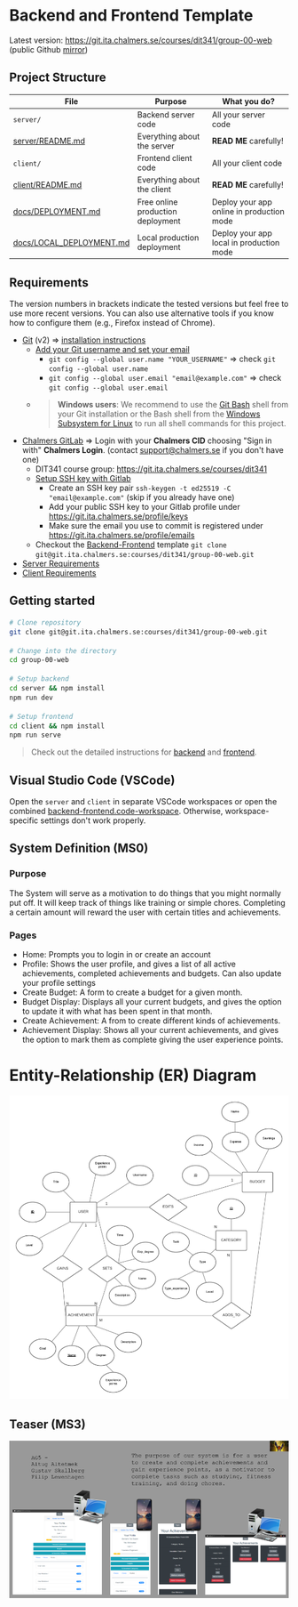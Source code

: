 # Backend and Frontend Template

Latest version: https://git.ita.chalmers.se/courses/dit341/group-00-web (public Github [mirror](https://github.com/dit341/group-00-web))

## Project Structure

| File        | Purpose           | What you do?  |
| ------------- | ------------- | ----- |
| `server/` | Backend server code | All your server code |
| [server/README.md](server/README.md) | Everything about the server | **READ ME** carefully! |
| `client/` | Frontend client code | All your client code |
| [client/README.md](client/README.md) | Everything about the client | **READ ME** carefully! |
| [docs/DEPLOYMENT.md](docs/DEPLOYMENT.md) | Free online production deployment | Deploy your app online in production mode |
| [docs/LOCAL_DEPLOYMENT.md](docs/LOCAL_DEPLOYMENT.md) | Local production deployment | Deploy your app local in production mode |

## Requirements

The version numbers in brackets indicate the tested versions but feel free to use more recent versions.
You can also use alternative tools if you know how to configure them (e.g., Firefox instead of Chrome).

* [Git](https://git-scm.com/) (v2) => [installation instructions](https://www.atlassian.com/git/tutorials/install-git)
  * [Add your Git username and set your email](https://docs.gitlab.com/ce/gitlab-basics/start-using-git.html#add-your-git-username-and-set-your-email)
    * `git config --global user.name "YOUR_USERNAME"` => check `git config --global user.name`
    * `git config --global user.email "email@example.com"` => check `git config --global user.email`
  * > **Windows users**: We recommend to use the [Git Bash](https://www.atlassian.com/git/tutorials/git-bash) shell from your Git installation or the Bash shell from the [Windows Subsystem for Linux](https://docs.microsoft.com/en-us/windows/wsl/install-win10) to run all shell commands for this project.
* [Chalmers GitLab](https://git.ita.chalmers.se/) => Login with your **Chalmers CID** choosing "Sign in with" **Chalmers Login**. (contact [support@chalmers.se](mailto:support@chalmers.se) if you don't have one)
  * DIT341 course group: https://git.ita.chalmers.se/courses/dit341
  * [Setup SSH key with Gitlab](https://docs.gitlab.com/ee/ssh/)
    * Create an SSH key pair `ssh-keygen -t ed25519 -C "email@example.com"` (skip if you already have one)
    * Add your public SSH key to your Gitlab profile under https://git.ita.chalmers.se/profile/keys
    * Make sure the email you use to commit is registered under https://git.ita.chalmers.se/profile/emails
  * Checkout the [Backend-Frontend](https://git.ita.chalmers.se/courses/dit341/group-00-web) template `git clone git@git.ita.chalmers.se:courses/dit341/group-00-web.git`
* [Server Requirements](./server/README.md#Requirements)
* [Client Requirements](./client/README.md#Requirements)

## Getting started

```bash
# Clone repository
git clone git@git.ita.chalmers.se:courses/dit341/group-00-web.git

# Change into the directory
cd group-00-web

# Setup backend
cd server && npm install
npm run dev

# Setup frontend
cd client && npm install
npm run serve
```

> Check out the detailed instructions for [backend](./server/README.md) and [frontend](./client/README.md).

## Visual Studio Code (VSCode)

Open the `server` and `client` in separate VSCode workspaces or open the combined [backend-frontend.code-workspace](./backend-frontend.code-workspace). Otherwise, workspace-specific settings don't work properly.

## System Definition (MS0)

### Purpose

The System will serve as a motivation to do things that you might normally put off. It will keep track of things like training or simple chores. Completing a certain amount will reward the user with certain titles and achievements. 

### Pages

* Home: Prompts you to login in or create an account
* Profile: Shows the user profile, and gives a list of all active achievements, completed achievements and budgets.
  Can also update your profile settings
* Create Budget: A form to create a budget for a given month.
* Budget Display: Displays all your current budgets, and gives the option to update it with what has been spent in that month.
* Create Achievement: A from to create different kinds of achievements.
* Achievement Display: Shows all your current achievements, and gives the option to mark them as complete giving the user experience points.

# Entity-Relationship (ER) Diagram

![ER Diagram](./images/er_diagram.png)

## Teaser (MS3)

![Teaser](./images/teaser.png)
